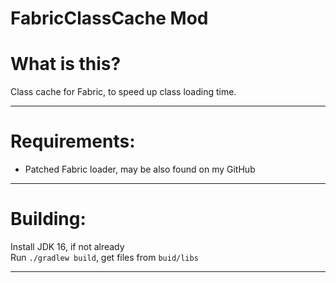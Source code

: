 # FabricClassCache Mod

What is this?
=============

Class cache for Fabric, to speed up class loading time.

---

Requirements:
=============

- Patched Fabric loader, may be also found on my GitHub

---

Building:
==========

Install JDK 16, if not already  
Run `./gradlew build`, get files from `buid/libs`

---